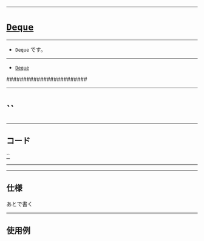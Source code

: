 _____

# [`Deque`](https://github.com/titanium-22/Library_py/tree/main/Graph/Deque)

_____

- `Deque` です。

_____

- [`Deque`](./Deque_.md)


########################


_____

# ``

_____

## コード

[``]()

_____


_____

## 仕様

あとで書く

_____

## 使用例

```python
```

